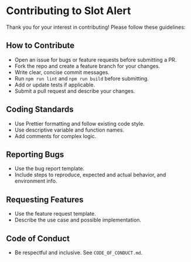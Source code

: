 # Contributing to Slot Alert

Thank you for your interest in contributing! Please follow these guidelines:

## How to Contribute
- Open an issue for bugs or feature requests before submitting a PR.
- Fork the repo and create a feature branch for your changes.
- Write clear, concise commit messages.
- Run `npm run lint` and `npm run build` before submitting.
- Add or update tests if applicable.
- Submit a pull request and describe your changes.

## Coding Standards
- Use Prettier formatting and follow existing code style.
- Use descriptive variable and function names.
- Add comments for complex logic.

## Reporting Bugs
- Use the bug report template.
- Include steps to reproduce, expected and actual behavior, and environment info.

## Requesting Features
- Use the feature request template.
- Describe the use case and possible implementation.

## Code of Conduct
- Be respectful and inclusive. See `CODE_OF_CONDUCT.md`.
